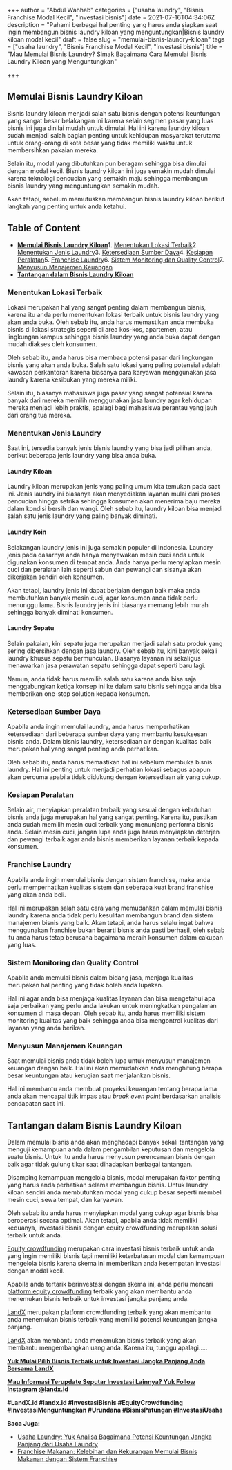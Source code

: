 +++
author = "Abdul Wahhab"
categories = ["usaha laundry", "Bisnis Franchise Modal Kecil", "investasi bisnis"]
date = 2021-07-16T04:34:06Z
description = "Pahami berbagai hal penting yang harus anda siapkan saat ingin membangun bisnis laundry kiloan yang menguntungkan|Bisnis laundry kiloan modal kecil"
draft = false
slug = "memulai-bisnis-laundry-kiloan"
tags = ["usaha laundry", "Bisnis Franchise Modal Kecil", "investasi bisnis"]
title = "Mau Memulai Bisnis Laundry? Simak Bagaimana Cara Memulai Bisnis Laundry Kiloan yang Menguntungkan"

+++


## Memulai Bisnis Laundry Kiloan

Bisnis laundry kiloan menjadi salah satu bisnis dengan potensi keuntungan yang sangat besar belakangan ini karena selain segmen pasar yang luas bisnis ini juga dinilai mudah untuk dimulai. Hal ini karena laundry kiloan sudah menjadi salah bagian penting untuk kehidupan masyarakat terutama untuk orang-orang di kota besar yang tidak memiliki waktu untuk membersihkan pakaian mereka.

Selain itu, modal yang dibutuhkan pun beragam sehingga bisa dimulai dengan modal kecil. Bisnis laundry kiloan ini juga semakin mudah dimulai karena teknologi pencucian yang semakin maju sehingga membangun bisnis laundry yang menguntungkan semakin mudah.

Akan tetapi, sebelum memutuskan membangun bisnis laundry kiloan berikut langkah yang penting untuk anda ketahui.

## Table of Content

* [**Memulai Bisnis Laundry Kiloan**](#memulai-bisnis-laundry-kiloan)1. [Menentukan Lokasi Terbaik](#menentukan-lokasi-terbaik)2. [Menentukan Jenis Laundry](#menentukan-jenis-laundry)3. [Ketersediaan Sumber Daya](#ketersediaan-sumber-daya)4. [Kesiapan Peralatan](#kesiapan-peralatan)5. [Franchise Laundry](#franchise-laundry)6. [Sistem Monitoring dan Quality Control](#sistem-monitoring-dan-quality-control)7. [Menyusun Manajemen Keuangan](#menyusun-manajemen-keuangan)
* **[Tantangan dalam Bisnis Laundry Kiloan](#tantangan-dalam-bisnis-laundry-kiloan)**

### Menentukan Lokasi Terbaik

Lokasi merupakan hal yang sangat penting dalam membangun bisnis, karena itu anda perlu menentukan lokasi terbaik untuk bisnis laundry yang akan anda buka. Oleh sebab itu, anda harus memastikan anda membuka  bisnis di lokasi strategis seperti di area kos-kos, apartemen, atau lingkungan kampus sehingga bisnis laundry yang anda buka dapat dengan mudah diakses oleh konsumen.

Oleh sebab itu, anda harus bisa membaca potensi pasar dari lingkungan bisnis yang akan anda buka. Salah satu lokasi yang paling potensial adalah kawasan perkantoran karena biasanya para karyawan menggunakan jasa laundry karena kesibukan yang mereka miliki.

Selain itu, biasanya mahasiswa juga pasar yang sangat potensial karena banyak dari mereka memilih menggunakan jasa laundry agar kehidupan mereka menjadi lebih praktis, apalagi bagi mahasiswa perantau yang jauh dari orang tua mereka.

### Menentukan Jenis Laundry

Saat ini, tersedia banyak jenis bisnis laundry yang bisa jadi pilihan anda, berikut beberapa jenis laundry yang bisa anda buka.

#### Laundry Kiloan

Laundry kiloan merupakan jenis yang paling umum kita temukan pada saat ini. Jenis laundry ini biasanya akan menyediakan layanan mulai dari proses pencucian hingga setrika sehingga konsumen akan menerima baju mereka dalam kondisi bersih dan wangi. Oleh sebab itu, laundry kiloan bisa menjadi salah satu jenis laundry yang paling banyak diminati.

#### Laundry Koin

Belakangan laundry jenis ini juga semakin populer di Indonesia. Laundry jenis pada dasarnya anda hanya menyewakan mesin cuci anda untuk digunakan konsumen di tempat anda. Anda hanya perlu menyiapkan mesin cuci dan peralatan lain seperti sabun dan pewangi dan sisanya akan dikerjakan sendiri oleh konsumen.

Akan tetapi, laundry jenis ini dapat berjalan dengan baik maka anda membutuhkan banyak mesin cuci, agar konsumen anda tidak perlu menunggu lama. Bisnis laundry jenis ini biasanya memang lebih murah sehingga banyak diminati konsumen.

#### Laundry Sepatu

Selain pakaian, kini sepatu juga merupakan menjadi salah satu produk yang sering dibersihkan dengan jasa laundry. Oleh sebab itu, kini banyak sekali laundry khusus sepatu bermunculan. Biasanya layanan ini sekaligus menawarkan jasa perawatan sepatu sehingga dapat seperti baru lagi.

Namun, anda tidak harus memilih salah satu karena anda bisa saja menggabungkan ketiga konsep ini ke dalam satu bisnis sehingga anda bisa memberikan one-stop solution kepada konsumen.

### Ketersediaan Sumber Daya

Apabila anda ingin memulai laundry, anda harus memperhatikan ketersediaan dari beberapa sumber daya yang membantu kesuksesan bisnis anda. Dalam bisnis laundry, ketersediaan air dengan kualitas baik merupakan hal yang sangat penting anda perhatikan.

Oleh sebab itu, anda harus memastikan hal ini sebelum membuka bisnis laundry. Hal ini penting untuk menjadi perhatian lokasi sebagus apapun akan percuma apabila tidak didukung dengan ketersediaan air yang cukup.

### Kesiapan Peralatan

Selain air, menyiapkan peralatan terbaik yang sesuai dengan kebutuhan bisnis anda juga merupakan hal yang sangat penting. Karena itu, pastikan anda sudah memilih mesin cuci terbaik yang menunjang performa bisnis anda. Selain mesin cuci, jangan lupa anda juga harus menyiapkan deterjen dan pewangi terbaik agar anda bisnis memberikan layanan terbaik kepada konsumen.

### Franchise Laundry

Apabila anda ingin memulai bisnis dengan sistem franchise, maka anda perlu memperhatikan kualitas sistem dan seberapa kuat brand franchise yang akan anda beli.

Hal ini merupakan salah satu cara yang memudahkan dalam memulai bisnis laundry karena anda tidak perlu kesulitan membangun brand dan sistem manajemen bisnis yang baik. Akan tetapi, anda harus selalu ingat bahwa menggunakan franchise bukan berarti bisnis anda pasti berhasil, oleh sebab itu anda harus tetap berusaha bagaimana meraih konsumen dalam cakupan yang luas.

### Sistem Monitoring dan Quality Control

Apabila anda memulai bisnis dalam bidang jasa, menjaga kualitas merupakan hal penting yang tidak boleh anda lupakan.

Hal ini agar anda bisa menjaga kualitas layanan dan bisa mengetahui apa saja perbaikan yang perlu anda lakukan untuk meningkatkan pengalaman konsumen di masa depan. Oleh sebab itu, anda harus memiliki sistem monitoring kualitas yang baik sehingga anda bisa mengontrol kualitas dari layanan yang anda berikan.

### Menyusun Manajemen Keuangan

Saat memulai bisnis anda tidak boleh lupa untuk menyusun manajemen keuangan dengan baik. Hal ini akan memudahkan anda menghitung berapa besar keuntungan atau kerugian saat menjalankan bisnis.

Hal ini membantu anda membuat proyeksi keuangan tentang berapa lama anda akan mencapai titik impas atau _break even point_ berdasarkan analisis pendapatan saat ini.

## Tantangan dalam Bisnis Laundry Kiloan

Dalam memulai bisnis anda akan menghadapi banyak sekali tantangan yang menguji kemampuan anda dalam pengambilan keputusan dan mengelola suatu bisnis. Untuk itu anda harus menyusun perencanaan bisnis dengan baik agar tidak gulung tikar saat dihadapkan berbagai tantangan.

Disamping kemampuan mengelola bisnis, modal merupakan faktor penting yang harus anda perhatikan selama membangun bisnis. Untuk laundry kiloan sendiri anda membutuhkan modal yang cukup besar seperti membeli mesin cuci, sewa tempat, dan karyawan.

Oleh sebab itu anda harus menyiapkan modal yang cukup agar bisnis bisa beroperasi secara optimal. Akan tetapi, apabila anda tidak memiliki keduanya, investasi bisnis dengan equity crowdfunding merupakan solusi terbaik untuk anda.

[Equity crowdfunding](https://landx.id/) merupakan cara investasi bisnis terbaik untuk anda yang ingin memiliki bisnis tapi memiliki keterbatasan modal dan kemampuan mengelola bisnis karena skema ini memberikan anda kesempatan investasi dengan  modal kecil.

Apabila anda tertarik berinvestasi dengan skema ini, anda perlu mencari [platform equity crowdfunding](https://landx.id/) terbaik yang akan membantu anda menemukan bisnis terbaik untuk investasi jangka panjang anda.

[LandX](https://landx.id/) merupakan platform crowdfunding terbaik yang akan membantu anda menemukan bisnis terbaik yang memiliki potensi keuntungan jangka panjang.

[LandX](https://landx.id/) akan membantu anda menemukan bisnis terbaik yang akan membantu mengembangkan uang anda. Karena itu, tunggu apalagi…..

**[Yuk Mulai Pilih Bisnis Terbaik untuk Investasi Jangka Panjang Anda Bersama LandX](https://landx.id/project/index.html)**

[**Mau Informasi Terupdate Seputar Investasi Lainnya? Yuk Follow Instagram @landx.id**](https://www.instagram.com/landx.id/?utm_medium=copy_link)

**#LandX.id    #landx.id    #InvestasiBisnis    #EquityCrowdfunding    #InvestasiMenguntungkan    #Urundana    #BisnisPatungan    #InvestasiUsaha**

**Baca Juga:**

* [Usaha Laundry: Yuk Analisa Bagaimana Potensi Keuntungan Jangka Panjang dari Usaha Laundry](https://landx.id/blog/usaha-laundry/) 
* [Franchise Makanan: Kelebihan dan Kekurangan Memulai Bisnis Makanan dengan Sistem Franchise](https://landx.id/blog/memulai-bisnis-franchise-makanan/)  

